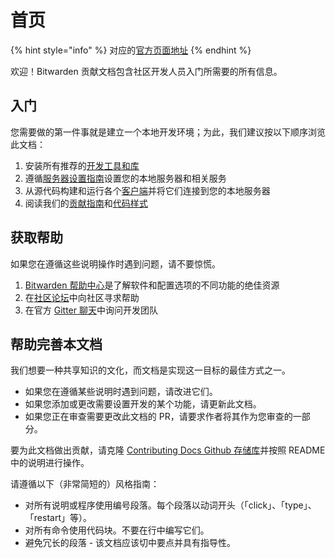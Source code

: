 # 首页

{% hint style="info" %}
对应的[官方页面地址](https://contributing.bitwarden.com/)
{% endhint %}

欢迎！Bitwarden 贡献文档包含社区开发人员入门所需要的所有信息。

## 入门 <a href="#getting-started" id="getting-started"></a>

您需要做的第一件事就是建立一个本地开发环境；为此，我们建议按以下顺序浏览此文档：

1. 安装所有推荐的[开发工具和库](getting-started/tools.md)
2. 遵循[服务器设置指南](getting-started/server/guide.md)设置您的本地服务器和相关服务
3. 从源代码构建和运行各个[客户端](getting-started/clients/)并将它们连接到您的本地服务器
4. 阅读我们的[贡献指南](contributing/contributing.md)和[代码样式](code-style/)

## 获取帮助 <a href="#help" id="help"></a>

如果您在遵循这些说明操作时遇到问题，请不要惊慌。

1. [Bitwarden 帮助中心](https://help.ppgg.in/)是了解软件和配置选项的不同功能的绝佳资源
2. 在[社区论坛](https://community.bitwarden.com/)中向社区寻求帮助
3. 在官方 [Gitter 聊天](https://gitter.im/bitwarden/Lobby)中询问开发团队

## 帮助完善本文档 <a href="#help-make-this-documentation-better" id="help-make-this-documentation-better"></a>

我们想要一种共享知识的文化，而文档是实现这一目标的最佳方式之一。

* 如果您在遵循某些说明时遇到问题，请改进它们。
* 如果您添加或更改需要设置开发的某个功能，请更新此文档。
* 如果您正在审查需要更改此文档的 PR，请要求作者将其作为您审查的一部分。

要为此文档做出贡献，请克隆 [Contributing Docs Github 存储库](https://github.com/bitwarden/contributing-docs/)并按照 README 中的说明进行操作。

请遵循以下（非常简短的）风格指南：

* 对所有说明或程序使用编号段落。每个段落以动词开头（「click」、「type」、「restart」等）。
* 对所有命令使用代码块。不要在行中编写它们。
* 避免冗长的段落 - 该文档应该切中要点并具有指导性。
